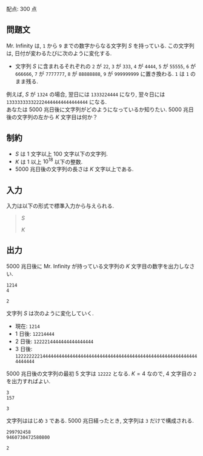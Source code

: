 配点: $300$ 点

## 問題文

Mr. Infinity は, `1` から `9` までの数字からなる文字列 $S$ を持っている. この文字列は, 日付が変わるたびに次のように変化する.

- 文字列 $S$ に含まれるそれぞれの `2` が `22`, `3` が `333`, `4` が `4444`, `5` が `55555`, `6` が `666666`, `7` が `7777777`, `8` が `88888888`, `9` が `999999999` に置き換わる. `1` は `1` のまま残る.

例えば, $S$ が `1324` の場合, 翌日には `1333224444` になり, 翌々日には `133333333322224444444444444444` になる.<br>
あなたは $5000$ 兆日後に文字列がどのようになっているか知りたい. $5000$ 兆日後の文字列の左から $K$ 文字目は何か？  

## 制約

- $S$ は $1$ 文字以上 $100$ 文字以下の文字列.
- $K$ は $1$ 以上 $10^{18}$ 以下の整数.
- $5000$ 兆日後の文字列の長さは $K$ 文字以上である.

## 入力

入力は以下の形式で標準入力から与えられる.  

> $S$
> 
> $K$

## 出力

$5000$ 兆日後に Mr. Infinity が持っている文字列の $K$ 文字目の数字を出力しなさい.  

```input1
1214
4
```

```output1
2
```

文字列 $S$ は次のように変化していく.  

- 現在: `1214`
- $1$ 日後: `12214444`
- $2$ 日後: `1222214444444444444444`
- $3$ 日後: `12222222214444444444444444444444444444444444444444444444444444444444444444`

$5000$ 兆日後の文字列の最初 $5$ 文字は `12222` となる. $K=4$ なので, $4$ 文字目の `2` を出力すればよい.  

```input2
3
157
```

```output2
3
```

文字列ははじめ `3` である. $5000$ 兆日経ったとき, 文字列は `3` だけで構成される.  

```input3
299792458
9460730472580800
```

```output3
2
```